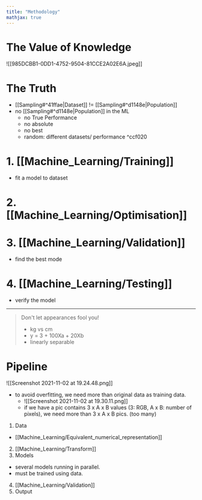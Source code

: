 ```yaml
---
title: "Methodology"
mathjax: true
---
```


# The Value of Knowledge
![[985DCBB1-0DD1-4752-9504-81CCE2A02E6A.jpeg]]

# The Truth
- [[Sampling#^41ffae|Dataset]] != [[Sampling#^d1148e|Population]]
- no [[Sampling#^d1148e|Population]] in the ML
	- no True Performance
	- no absolute 
	- no best
	- random: different datasets/ performance ^ccf020

# 1. [[Machine_Learning/Training]]
- fit a model to dataset
# 2. [[Machine_Learning/Optimisation]]
# 3. [[Machine_Learning/Validation]]
- find the best mode
# 4. [[Machine_Learning/Testing]]
- verify the model


***

> Don't let appearances fool you!
> - kg vs cm
> - y = 3 + 100Xa + 20Xb
> - linearly separable


# Pipeline
![[Screenshot 2021-11-02 at 19.24.48.png]]
- to avoid overfitting, we need more than original data as training data.
	- ![[Screenshot 2021-11-02 at 19.30.11.png]]
	- if we have a pic contains 3 x A x B values (3: RGB, A x B: number of pixels), we need more than 3 x A x B pics. (too many)
1. Data
- [[Machine_Learning/Equivalent_numerical_representation]]
2.  [[Machine_Learning/Transform]]
3.  Models
- several models running in parallel.
- must be trained using data.
4. [[Machine_Learning/Validation]]
5. Output
